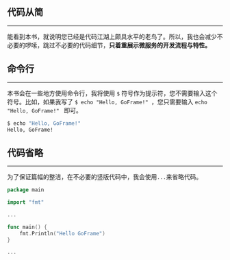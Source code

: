 ## 代码从简
---
能看到本书，就说明您已经是代码江湖上颇具水平的老鸟了。所以，我也会减少不必要的啰嗦，跳过不必要的代码细节，**只着重展示微服务的开发流程与特性。**

## 命令行
---
本书会在一些地方使用命令行，我将使用 `$` 符号作为提示符，您不需要输入这个符号。比如，如果我写了 `$ echo "Hello, GoFrame!" `，您只需要输入 `echo "Hello, GoFrame!" ` 即可。

```bash
$ echo "Hello, GoFrame!"
Hello, GoFrame!
```

## 代码省略
---
为了保证篇幅的整洁，在不必要的竖版代码中，我会使用`...`来省略代码。

```go
package main

import "fmt"

...

func main() {
    fmt.Println("Hello GoFrame")
}

...
```
